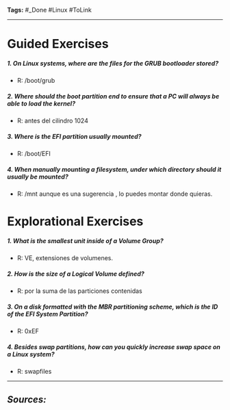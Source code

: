 **Tags:** #_Done 
#Linux  #ToLink 
- - -
# Guided Exercises
##### 1. On Linux systems, where are the files for the GRUB bootloader stored?
- R: /boot/grub
##### 2. Where should the boot partition end to ensure that a PC will always be able to load the kernel?
- R: antes del cilindro 1024
##### 3. Where is the EFI partition usually mounted?
- R: /boot/EFI
##### 4. When manually mounting a filesystem, under which directory should it usually be mounted?
- R: /mnt  aunque es una sugerencia , lo puedes montar donde quieras.
# Explorational Exercises
##### 1. What is the smallest unit inside of a Volume Group?
- R: VE, extensiones de volumenes.
##### 2. How is the size of a Logical Volume defined?
- R: por la suma de las particiones contenidas
##### 3. On a disk formatted with the MBR partitioning scheme, which is the ID of the EFI System Partition?
- R: 0xEF
##### 4. Besides swap partitions, how can you quickly increase swap space on a Linux system?
- R: swapfiles

- - - 
## ***Sources:***